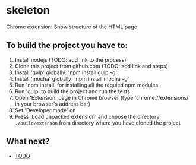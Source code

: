 # skeleton
Chrome extension: Show structure of the HTML page

## To build the project you have to:

1.  Install nodejs (TODO: add link to the process)
2.  Clone this project from github.com (TODO: add link and steps)
4.  Install 'gulp' globally: 'npm install gulp -g'
5.  Install 'mocha' globally: 'npm install mocha -g'
6.  Run 'npm install' for installing all the requied npm modules
7.  Run 'gulp' to build the project and run the tests
8.  Open 'Extension' page in Chrome browser (type 'chrome://extensions/' in your browser's address bar)
9.  Set 'Developer mode' on
10. Press 'Load unpacked extension' and choose the directory `./build/extenson` from directory where you have cloned the project

## What next?

- [TODO](https://github.com/Auxoft/skeleton/blob/master/docs/tasks.md)

